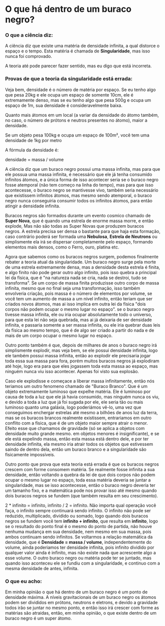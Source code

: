 # O que há dentro de um buraco negro?

### O que a ciência diz:

A ciência diz que existe uma matéria de densidade infinita, a qual distorce o espaço e o tempo. Esta matéria é chamada de **Singularidade**, mas isso nunca foi comprovado.

A teoria até pode parecer fazer sentido, mas eu digo que está incorreta.

### Provas de que a teoria da singularidade está errada:

Veja bem, densidade é o número de matéria por espaço. Se eu tenho algo que pesa 20kg e ele ocupa um espaço de somente 10cm, ele é extremamente denso, mas se eu tenho algo que pesa 500g e ocupa um espaço de 1m, sua densidade é consideravelmente baixa.

Quanto mais átomos em um local (a variar da densidade do átomo também, no caso, o número de prótons e neutros presentes no átomo), maior a densidade.

Se um objeto pesa 100kg e ocupa um espaço de 100m², você tem uma densidade de 1kg por metro

A fórmula da densidade é:

densidade = massa / volume

A ciência diz que um buraco negro possui uma massa infinita, mas para que ele possua uma massa infinita, é necessário que ele já tenha consumido infinitos átomos, e a única forma de isso acontecer seria se o buraco negro fosse atemporal (não tem começo na linha do tempo), mas para que isso acontecesse, o buraco negro se mantivesse vivo, também seria necessário que existissem infinitos átomos, mas mesmo sendo atemporal, o buraco negro nunca conseguiria consumir todos os infinitos átomos, para então atingir a densidade infinita.

Buracos negros são formados durante um evento cosmico chamado de **Super Nova**, que é quando uma estrela de enorme massa morre, e então explode, Mas não são todas as Super Novas que produzem buracos negros. A estrela precisa ser densa o bastante para que haja esta formação, caso contrário poderá ser formada uma **Nebulosa**, **Estrela de Neutrons** ou simplismente ela irá se dispersar completamente pelo espaço, formando elementos mais densos, como o Ferro, ouro, platina etc.

Agora que sabemos como os buracos negros surgem, podemos finalmente rebater a teoria atual da singularidade. Um buraco negro surge pela morte de uma estrela extremamente densa, mas a densidade desta estrela é finita, e algo finito não pode gerar outro algo infinito, pois isso quebra a principal lei da física, que é "na natureza nada se cria, nada se destroi, tudo se transforma". Se um corpo de massa finita produzisse outro corpo de massa infinita, mesmo que no final seja uma transformação, isso também envolveria criação, pois massa é o número de elementos por volume, se você tem um aumento de massa a um nível infinito, então teriam que ser criados novos átomos, mas ai isso implica em outra lei da física "dois corpos não podem ocupar o mesmo lugar no espaço". se o buraco negro tivesse massa infinita, ele ou iria ocupar absolutamente todo o universo, para que esta lei não seja quebrada, mas ai já deixaria de ser densidade infinita, e passaria somente a ser massa infinita, ou ele iria quebrar duas leis da física ao mesmo tempo, que é de algo ser criado a partir do nada e de mais de um corpo ocupar o mesmo lugar no espaço.

Outro ponto também é que, depois de milhares de anos o buraco negro irá simplismente explodir, mas veja bem, se ele possui densidade infinita, logo ele também possui massa infinita, então ao explodir ele precisaria jogar toda essa sua massa para fora, porém muitos buracos negros já explodiram até hoje, logo era para que eles jogassem toda esta massa ao espaço, mas ninguém nunca viu isso acontecer. Apenas foi visto sua explosão.

Caso ele explodisse e começace a liberar massa infinitamente, então nós teriamos um outro fenomeno chamado de "Buraco Branco". Que é um objeto extremamente luminoso que expelhe matéria. Ele é luminoso por causa de toda a luz que ele já havia consumido, mas ninguém nunca os viu, e devido a toda a luz que já foi sugada por ele, ele seria tão ou mais luminoso quanto uma galáxia, logo poderiámos vê-lo, uma vez que conseguimos enchergar estrelas até mesmo a bilhões de anos luz da terra, mas se os buracos brancos realmente existissem, entrariamos em outro conflito com a física, que é de um objeto maior sempre atrair o menor. Efeito esse que chamamos de gravidade (só se aplica a objetos com densidade muito grande mesmo. em objetos menores é insignificante), e se ele está expelindo massa, então esta massa está dentro dele, e por ter densidade infinita, ela mesmo iria atrair todos os objetos que estivessem saindo de dentro dela, então um buraco branco e a singularidade são fisicamente impossíveis.

Outro ponto que prova que esta teoria está errada é que os buracos negros crescem com forme consomem matéria. Se realmente fosse infinita a sua densidade, então voltando a quebra da lei de que dois corpos não podem ocupar o mesmo lugar no espaço, toda essa matéria deveria se juntar a singularidade, mas se isso acontecesse, então o buraco negro deveria ter um tamanho fixo, e a matemática pode nos provar isso até mesmo quando dois buracos negros se fundem (que também resulta em seu crescimento).

2 * infinito = infinito, infinito / 2 = infinito. Não importa qual operação você faça, o infinito sempre continuará sendo infinito. O infinito não pode ser reduzido, multiplicado, dividido ou somado, logo quando dois buracos negros se fundem você tem **infinito + infinito**, que resulta em **infinito**, logo se o resultado do ponto final é o mesmo do ponto de partida, não houve nenhuma mudança em sua densidade, nem mesmo em sua massa, pois ambos continuam sendo infinitos. Se voltarmos a relação matemática da densidade, que é **Densidade = massa / volume**, independentemente do volume, ainda poderiamos ter densidade infinita, pois infinito dividido por qualquer valor ainda é infinito, mas não existe nada que acrescente algo a esse volume. O outro buraco negro ou matéria pode ter se juntado, mas quando isso aconteceu ele se fundiu com a singularidade, e continuo com a mesma densidade de antes, infinita.

### O que eu acho:

Em minha opinião o que há dentro de um buraco negro é um ponto de densidade máxima. A níveis gravitacionais de um buraco negro os átomos podem ser divididos em prótons, neutrons e eletrons, e devido a gravidade todos irão se juntar no mesmo ponto, e então isso irá crescer com forme as matérias são atraidas, então, em minha opinião, o que existe dentro de um buraco negro é um super átomo.
